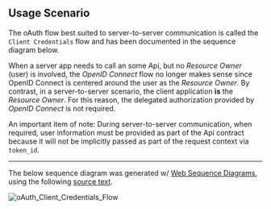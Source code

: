 ## Usage Scenario

The oAuth flow best suited to server-to-server communication is called the `Client Credentials` flow and has been documented in the sequence diagram below.

When a server app needs to call an some Api, but no *Resource Owner* (user) is involved, the *OpenID Connect* flow no longer makes sense since OpenID Connect is centered around the user as the *Resource Owner*.  By contrast, in a server-to-server scenario, the client application **is** the *Resource Owner*.  For this reason, the delegated authorization provided by *OpenID Connect* is not required.

An important item of note:  During server-to-server communication, when required, user information must be provided as part of the Api contract because it will not be implicitly passed as part of the request context via `token_id`.

---------------------------------------------------------------

The below sequence diagram was generated w/ [Web Sequence Diagrams](https://www.websequencediagrams.com/), using the following [source text](http://gitlab.fsw.com/snippets/11).

![oAuth_Client_Credentials_Flow](http://gitlab.fsw.com/tfs/library/uploads/2e8af38f321c3c4ba45cc146f1d97a39/oAuth_Client_Credentials_Flow.png)
